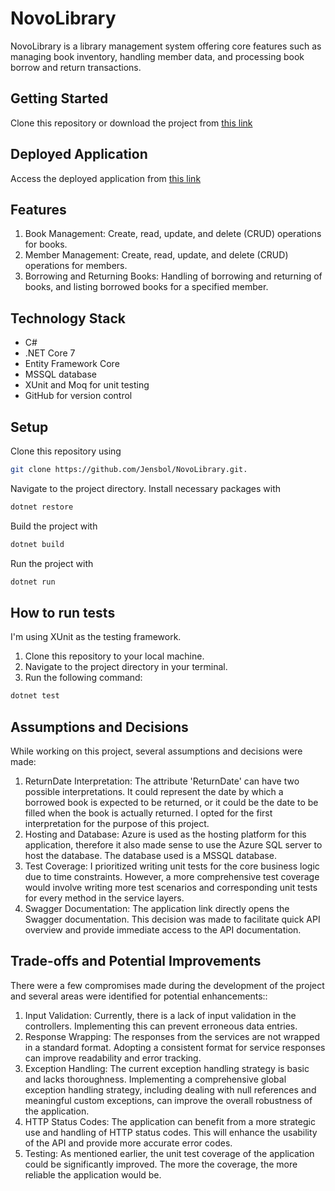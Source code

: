 # NovoLibrary

NovoLibrary is a library management system offering core features such as managing book inventory, handling member data, and processing book borrow and return transactions.

## Getting Started

Clone this repository or download the project from [this link](https://github.com/Jensbol/NovoLibrary)

## Deployed Application

Access the deployed application from [this link](https://novolibraryapi.azurewebsites.net/swagger/index.html)

## Features

1. Book Management: Create, read, update, and delete (CRUD) operations for books.
2. Member Management: Create, read, update, and delete (CRUD) operations for members.
3. Borrowing and Returning Books: Handling of borrowing and returning of books, and listing borrowed books for a specified member.

## Technology Stack

- C#
- .NET Core 7
- Entity Framework Core
- MSSQL database
- XUnit and Moq for unit testing
- GitHub for version control

## Setup

Clone this repository using

```bash
git clone https://github.com/Jensbol/NovoLibrary.git.
```

Navigate to the project directory.
Install necessary packages with

```bash
dotnet restore
```

Build the project with

```bash
dotnet build
```

Run the project with

```bash
dotnet run
```

## How to run tests

I'm using XUnit as the testing framework.

1. Clone this repository to your local machine.
2. Navigate to the project directory in your terminal.
3. Run the following command:

```bash
dotnet test
```

## Assumptions and Decisions

While working on this project, several assumptions and decisions were made:

1. ReturnDate Interpretation: The attribute 'ReturnDate' can have two possible interpretations. It could represent the date by which a borrowed book is expected to be returned, or it could be the date to be filled when the book is actually returned. I opted for the first interpretation for the purpose of this project.
2. Hosting and Database: Azure is used as the hosting platform for this application, therefore it also made sense to use the Azure SQL server to host the database. The database used is a MSSQL database.
3. Test Coverage: I prioritized writing unit tests for the core business logic due to time constraints. However, a more comprehensive test coverage would involve writing more test scenarios and corresponding unit tests for every method in the service layers.
4. Swagger Documentation: The application link directly opens the Swagger documentation. This decision was made to facilitate quick API overview and provide immediate access to the API documentation.

## Trade-offs and Potential Improvements

There were a few compromises made during the development of the project and several areas were identified for potential enhancements::

1. Input Validation: Currently, there is a lack of input validation in the controllers. Implementing this can prevent erroneous data entries.
2. Response Wrapping: The responses from the services are not wrapped in a standard format. Adopting a consistent format for service responses can improve readability and error tracking.
3. Exception Handling: The current exception handling strategy is basic and lacks thoroughness. Implementing a comprehensive global exception handling strategy, including dealing with null references and meaningful custom exceptions, can improve the overall robustness of the application.
4. HTTP Status Codes: The application can benefit from a more strategic use and handling of HTTP status codes. This will enhance the usability of the API and provide more accurate error codes.
5. Testing: As mentioned earlier, the unit test coverage of the application could be significantly improved. The more the coverage, the more reliable the application would be.
